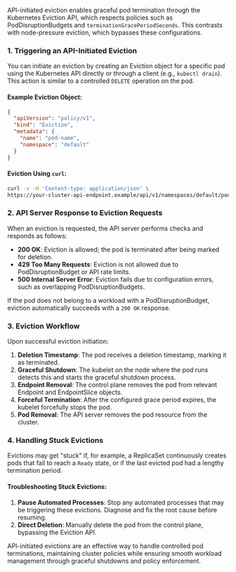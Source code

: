 
API-initiated eviction enables graceful pod termination through the Kubernetes Eviction API, which respects policies such as PodDisruptionBudgets and `terminationGracePeriodSeconds`. This contrasts with node-pressure eviction, which bypasses these configurations.

### 1. **Triggering an API-Initiated Eviction**

You can initiate an eviction by creating an Eviction object for a specific pod using the Kubernetes API directly or through a client (e.g., `kubectl drain`). This action is similar to a controlled `DELETE` operation on the pod.

#### **Example Eviction Object**:
```json
{
  "apiVersion": "policy/v1",
  "kind": "Eviction",
  "metadata": {
    "name": "pod-name",
    "namespace": "default"
  }
}
```

#### **Eviction Using `curl`**:
```bash
curl -v -H 'Content-type: application/json' \
https://your-cluster-api-endpoint.example/api/v1/namespaces/default/pods/pod-name/eviction -d @eviction.json
```


### 2. **API Server Response to Eviction Requests**

When an eviction is requested, the API server performs checks and responds as follows:

- **200 OK**: Eviction is allowed; the pod is terminated after being marked for deletion.
- **429 Too Many Requests**: Eviction is not allowed due to PodDisruptionBudget or API rate limits.
- **500 Internal Server Error**: Eviction fails due to configuration errors, such as overlapping PodDisruptionBudgets.

If the pod does not belong to a workload with a PodDisruptionBudget, eviction automatically succeeds with a `200 OK` response.


### 3. **Eviction Workflow**

Upon successful eviction initiation:

1. **Deletion Timestamp**: The pod receives a deletion timestamp, marking it as terminated.
2. **Graceful Shutdown**: The kubelet on the node where the pod runs detects this and starts the graceful shutdown process.
3. **Endpoint Removal**: The control plane removes the pod from relevant Endpoint and EndpointSlice objects.
4. **Forceful Termination**: After the configured grace period expires, the kubelet forcefully stops the pod.
5. **Pod Removal**: The API server removes the pod resource from the cluster.


### 4. **Handling Stuck Evictions**

Evictions may get "stuck" if, for example, a ReplicaSet continuously creates pods that fail to reach a `Ready` state, or if the last evicted pod had a lengthy termination period.

#### **Troubleshooting Stuck Evictions**:

1. **Pause Automated Processes**: Stop any automated processes that may be triggering these evictions. Diagnose and fix the root cause before resuming.
2. **Direct Deletion**: Manually delete the pod from the control plane, bypassing the Eviction API.

API-initiated evictions are an effective way to handle controlled pod terminations, maintaining cluster policies while ensuring smooth workload management through graceful shutdowns and policy enforcement.